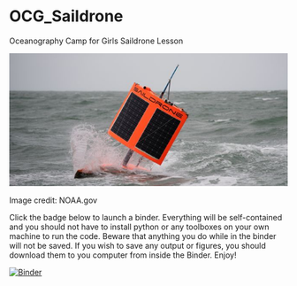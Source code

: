 # OCG_Saildrone
Oceanography Camp for Girls Saildrone Lesson

![A photo of a Saildone, an autonomous sailing vehicle](https://github.com/Williams-OBGC-Lab/OCG_Saildrone/blob/master/Images/SD_1020_A_6.jpeg)

Image credit: NOAA.gov

Click the badge below to launch a binder. Everything will be self-contained and you should not have to install python or any toolboxes on your own machine to run the code. Beware that anything you do while in the binder will not be saved. If you wish to save any output or figures, you should download them to you computer from inside the Binder. Enjoy! 

[![Binder](https://mybinder.org/badge_logo.svg)](https://mybinder.org/v2/gh/Williams-OBGC-Lab/OCG_Saildrone/HEAD)
